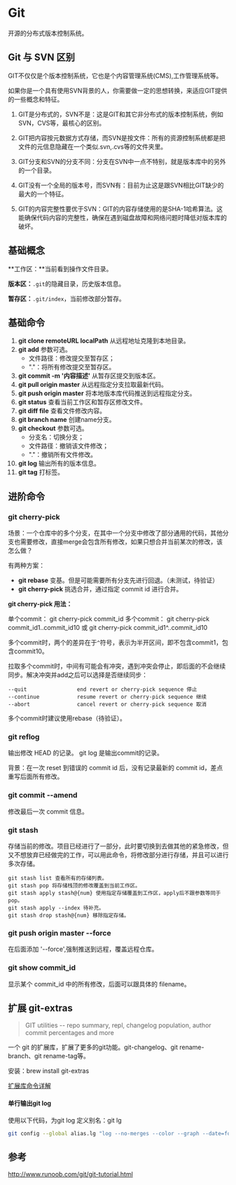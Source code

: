 # Git 

开源的分布式版本控制系统。

## Git 与 SVN 区别

GIT不仅仅是个版本控制系统，它也是个内容管理系统(CMS),工作管理系统等。

如果你是一个具有使用SVN背景的人，你需要做一定的思想转换，来适应GIT提供的一些概念和特征。

1. GIT是分布式的，SVN不是：这是GIT和其它非分布式的版本控制系统，例如SVN，CVS等，最核心的区别。

2. GIT把内容按元数据方式存储，而SVN是按文件：所有的资源控制系统都是把文件的元信息隐藏在一个类似.svn,.cvs等的文件夹里。

3. GIT分支和SVN的分支不同：分支在SVN中一点不特别，就是版本库中的另外的一个目录。

4. GIT没有一个全局的版本号，而SVN有：目前为止这是跟SVN相比GIT缺少的最大的一个特征。

5. GIT的内容完整性要优于SVN：GIT的内容存储使用的是SHA-1哈希算法。这能确保代码内容的完整性，确保在遇到磁盘故障和网络问题时降低对版本库的破坏。

## 基础概念

**工作区：**当前看到操作文件目录。

**版本区：**`.git`的隐藏目录，历史版本信息。

**暂存区：**`.git/index`，当前修改部分暂存。

## 基础命令

1. **git clone remoteURL localPath** 从远程地址克隆到本地目录。
2. **git add** 参数可选。
	* 文件路径：修改提交至暂存区；
	* "."：将所有修改提交至暂存区。
3. **git commit -m '内容描述'** 从暂存区提交到版本区。
4. **git pull origin master** 从远程指定分支拉取最新代码。
5. **git push origin master** 将本地版本库代码推送到远程指定分支。
6. **git status** 查看当前工作区和暂存区修改文件。
7. **git diff file** 查看文件修改内容。
8. **git branch name** 创建name分支。
9. **git checkout** 参数可选。
	* 分支名：切换分支；
	* 文件路径：撤销该文件修改；
	* "."：撤销所有文件修改。
10. **git log** 输出所有的版本信息。
11. **git tag** 打标签。

## 进阶命令

### git cherry-pick

场景：一个仓库中的多个分支，在其中一个分支中修改了部分通用的代码，其他分支也需要修改，直接merge会包含所有修改，如果只想合并当前某次的修改，该怎么做？

有两种方案：

* **git rebase** 变基。但是可能需要所有分支先进行回退。（未测试，待验证）
* **git cherry-pick** 挑选合并，通过指定 commit id 进行合并。

**git cherry-pick 用法：** 

单个commit： git cherry-pick commit_id
多个commit： git cherry-pick commit_id1..commit_id10 或 git cherry-pick commit_id1^..commit_id10

多个commit时，两个的差异在于`^`符号，表示为半开区间，即不包含commit1，包含commit10。

拉取多个commit时，中间有可能会有冲突，遇到冲突会停止，即后面的不会继续同步。解决冲突并add之后可以选择是否继续同步：

```
--quit                end revert or cherry-pick sequence 停止
--continue            resume revert or cherry-pick sequence 继续
--abort               cancel revert or cherry-pick sequence 取消
```

多个commit时建议使用rebase（待验证）。

### git reflog

输出修改 HEAD 的记录。 git log 是输出commit的记录。

背景：在一次 reset 到错误的 commit id 后，没有记录最新的 commit id，差点重写后面所有修改。

### git commit --amend

修改最后一次 commit 信息。

### git stash

存储当前的修改。项目已经进行了一部分，此时要切换到去做其他的紧急修改，但又不想放弃已经做完的工作，可以用此命令，将修改部分进行存储，并且可以进行多次存储。

```
git stash list 查看所有的存储列表。
git stash pop 将存储栈顶的修改覆盖到当前工作区。
git stash apply stash@{num} 使用指定存储覆盖到工作区，apply后不跟参数等同于pop。
git stash apply --index 待补充。
git stash drop stash@{num} 移除指定存储。
```

### git push origin master --force

在后面添加 '--force',强制推送到远程，覆盖远程仓库。

### git show commit_id

显示某个 commit_id 中的所有修改，后面可以跟具体的 filename。

## 扩展 git-extras

> GIT utilities -- repo summary, repl, changelog population, author commit percentages and more

一个 git 的扩展库，扩展了更多的git功能。git-changelog、git rename-branch、git rename-tag等。

安装：brew install git-extras

[扩展库命令详解](https://github.com/tj/git-extras/blob/master/Commands.md)

#### 单行输出git log

使用以下代码，为git log 定义别名：git lg

```bash
git config --global alias.lg "log --no-merges --color --graph --date=format:'%Y-%m-%d %H:%M:%S' --pretty=format:'%Cred%h%Creset -%C(yellow)%d%Cblue %s %Cgreen(%cd) %C(bold blue)<%an>%Creset' --abbrev-commit"
```





## 参考

http://www.runoob.com/git/git-tutorial.html